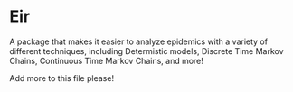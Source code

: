 # Eir
A package that makes it easier to analyze epidemics with a variety of different techniques, including Determistic models, Discrete Time Markov Chains, Continuous Time Markov Chains, and more!

Add more to this file please!
